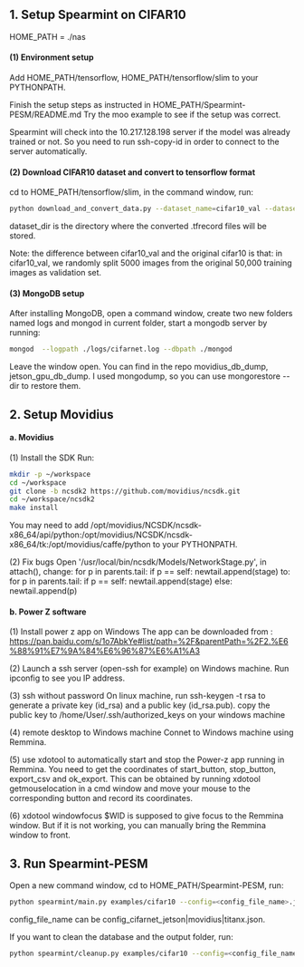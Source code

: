 ## 1. Setup Spearmint on CIFAR10

HOME_PATH = ./nas

#### (1) Environment setup

Add HOME_PATH/tensorflow, HOME_PATH/tensorflow/slim to your PYTHONPATH.

Finish the setup steps as instructed in HOME_PATH/Spearmint-PESM/README.md
Try the moo example to see if the setup was correct.

Spearmint will check into the 10.217.128.198 server if the model was already trained or not. So you need to run ssh-copy-id in order to connect to the server automatically.

#### (2) Download CIFAR10 dataset and convert to tensorflow format

cd to HOME_PATH/tensorflow/slim, in the command window, run:
```bash
python download_and_convert_data.py --dataset_name=cifar10_val --dataset_dir=HOME_PATH/dataset
```
dataset_dir is the directory where the converted .tfrecord files will be stored.

Note: the difference between cifar10_val and the original cifar10 is that: in cifar10_val, we randomly split 5000 images from the original 50,000 training images as validation set.

#### (3) MongoDB setup

After installing MongoDB, open a command window, create two new folders named logs and mongod in current folder, start a mongodb server by running:
```bash
mongod  --logpath ./logs/cifarnet.log --dbpath ./mongod
```
Leave the window open.
You can find in the repo movidius_db_dump, jetson_gpu_db_dump. I used mongodump, so you can use mongorestore --dir <path> to restore them.


## 2. Setup Movidius
#### a. Movidius

(1) Install the SDK
Run:
```bash
mkdir -p ~/workspace
cd ~/workspace
git clone -b ncsdk2 https://github.com/movidius/ncsdk.git
cd ~/workspace/ncsdk2
make install
```

You may need to add /opt/movidius/NCSDK/ncsdk-x86_64/api/python:/opt/movidius/NCSDK/ncsdk-x86_64/tk:/opt/movidius/caffe/python to your PYTHONPATH.

(2) Fix bugs
Open '/usr/local/bin/ncsdk/Models/NetworkStage.py', in attach(), change:
for p in parents.tail:
    if p == self:
       newtail.append(stage)
to:
for p in parents.tail:
    if p == self:
       newtail.append(stage)
    else:
       newtail.append(p)

#### b. Power Z software
(1) Install power z app on Windows
The app can be downloaded from : https://pan.baidu.com/s/1o7AbkYe#list/path=%2F&parentPath=%2F2.%E6%88%91%E7%9A%84%E6%96%87%E6%A1%A3

(2) Launch a ssh server (open-ssh for example) on Windows machine. Run ipconfig to see you IP address.

(3) ssh without password
On linux machine, run ssh-keygen -t rsa to generate a private key (id_rsa) and a public key (id_rsa.pub).
copy the public key to /home/User/.ssh/authorized_keys on your windows machine

(4) remote desktop to Windows machine
Connet to Windows machine using Remmina. 

(5) use xdotool to automatically start and stop the Power-z app running in Remmina.
You need to get the coordinates of start_button, stop_button, export_csv and ok_export. This can be obtained by running xdotool getmouselocation in a cmd window and move your mouse to the corresponding button and record its coordinates.

(6) xdotool windowfocus $WID is supposed to give focus to the Remmina window. But if it is not working, you can manually bring the Remmina window to front.

## 3. Run Spearmint-PESM
Open a new command window, cd to HOME_PATH/Spearmint-PESM, run:
```bash
python spearmint/main.py examples/cifar10 --config=<config_file_name>.json
```

config_file_name can be config_cifarnet_jetson|movidius|titanx.json.

If you want to clean the database and the output folder, run:
```bash
python spearmint/cleanup.py examples/cifar10 --config=<config_file_name>.json
```
